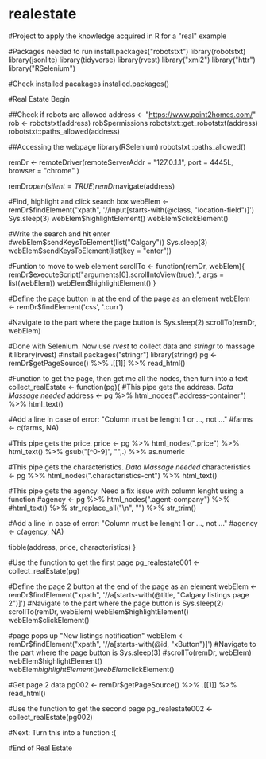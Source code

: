 # realestate
#Project to apply the knowledge acquired in R for a "real" example

#Packages needed to run
install.packages("robotstxt")
library(robotstxt)
library(jsonlite)
library(tidyverse)
library(rvest)
library("xml2")
library("httr")
library("RSelenium")

#Check installed pacakages
installed.packages()

#Real Estate Begin

##Check if robots are allowed
address <- "https://www.point2homes.com/"
rob <- robotstxt(address)
rob$permissions
robotstxt::get_robotstxt(address)
robotstxt::paths_allowed(address)

##Accessing the webpage
library(RSelenium)
robotstxt::paths_allowed()

remDr <- remoteDriver(remoteServerAddr = "127.0.1.1",
                      port = 4445L,
                      browser = "chrome" )

remDr$open(silent = TRUE)
remDr$navigate(address)

#Find, highlight and click search box
webElem <- remDr$findElement("xpath", '//input[starts-with(@class, "location-field")]')
Sys.sleep(3)
webElem$highlightElement()
webElem$clickElement()

#Write the search and hit enter
#webElem$sendKeysToElement(list("Calgary"))
Sys.sleep(3)
webElem$sendKeysToElement(list(key = "enter"))

#Funtion to move to web element
scrollTo <- function(remDr, webElem){
  remDr$executeScript("arguments[0].scrollIntoView(true);", args = list(webElem))
  webElem$highlightElement()
}

#Define the page button in at the end of the page as an element
webElem <- remDr$findElement('css', '.curr')

#Navigate to the part where the page button is
Sys.sleep(2)
scrollTo(remDr, webElem)

#Done with Selenium. Now use *rvest* to collect data and *stringr* to massage it 
library(rvest)
#install.packages("stringr")
library(stringr)
pg <- remDr$getPageSource() %>% .[[1]] %>% read_html()

#Function to get the page, then get me all the nodes, then turn into a text
collect_realEstate <- function(pg){
  #This pipe gets the address. *Data Massage needed*
  address <- pg %>% html_nodes(".address-container") %>% 
    html_text()
  
  #Add a line in case of error: "Column must be lenght 1 or ..., not ..."
  #farms <- c(farms, NA)
  
  #This pipe gets the price.
  price <- pg %>% html_nodes(".price") %>% 
    html_text() %>% gsub("[^0-9]", "",.) %>% as.numeric
  
  #This pipe gets the characteristics. *Data Massage needed*
  characteristics <- pg %>% html_nodes(".characteristics-cnt") %>% 
    html_text() 
  
 #This pipe gets the agency. Need a fix issue with column lenght using a function
  #agency <- pg %>% html_nodes(".agent-company") %>% 
    #html_text() %>% str_replace_all("\n", "") %>% str_trim()
  
  #Add a line in case of error: "Column must be lenght 1 or ..., not ..."
  #agency <- c(agency, NA)
  
  tibble(address, price, characteristics)
}

#Use the function to get the first page
pg_realestate001 <- collect_realEstate(pg)

#Define the page 2 button at the end of the page as an element
webElem <- remDr$findElement("xpath", '//a[starts-with(@title, "Calgary listings page 2")]')
#Navigate to the part where the page button is
Sys.sleep(2)
scrollTo(remDr, webElem)
webElem$highlightElement()
webElem$clickElement()

#page pops up "New listings notification" 
webElem <- remDr$findElement("xpath", '//a[starts-with(@id, "xButton")]')
#Navigate to the part where the page button is
Sys.sleep(3)
#scrollTo(remDr, webElem)
webElem$highlightElement()
webElem$highlightElement()
webElem$clickElement()

#Get page 2 data
pg002 <- remDr$getPageSource() %>% .[[1]] %>% read_html()

#Use the function to get the second page
pg_realestate002 <- collect_realEstate(pg002)

#Next: Turn this into a function :(

#End of Real Estate
